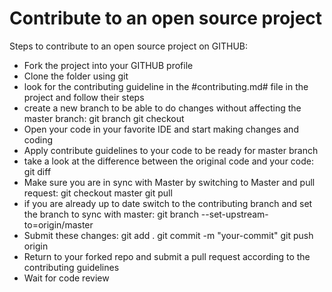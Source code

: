 # Contribute to an open source project

Steps to contribute to an open source project on GITHUB:
- Fork the project into your GITHUB profile
- Clone the folder using git
- look for the contributing guideline in the #contributing.md# file in the project and follow their steps
- create a new branch to be able to do changes without affecting the master branch:
      git branch <name-branch>
      git checkout <name-branch>
- Open your code in your favorite IDE and start making changes and coding
- Apply contribute guidelines to your code to be ready for master branch
- take a look at the difference between the original code and your code: git diff
- Make sure you are in sync with Master by switching to Master and pull request: git checkout master
                                                                                 git pull
- if you are already up to date switch to the contributing branch and set the branch to sync with master:
      git branch --set-upstream-to=origin/master <name-branch>
- Submit these changes: 
      git add . 
      git commit -m "your-commit"
      git push origin <name-branch>
- Return to your forked repo and submit a pull request according to the contributing guidelines 
- Wait for code review
  
